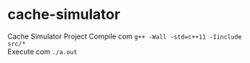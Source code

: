 # cache-simulator
Cache Simulator Project
Compile com ```g++ -Wall -std=c++11 -Iinclude src/*```  
Execute com ```./a.out```
